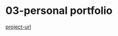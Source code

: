 03-personal portfolio
=====================

[project-url](https://roadmap.sh/projects/portfolio-website)
